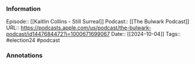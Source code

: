 ### Information

Episode:: [[Kaitlin Collins - Still Surreal]]
Podcast:: [[The Bulwark Podcast]]
URL:: https://podcasts.apple.com/us/podcast/the-bulwark-podcast/id1447684472?i=1000671699067
Date:: [[2024-10-04]]
Tags:: #election24 
#podcast


### Annotations

